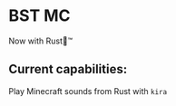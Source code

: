 # BST MC

Now with Rust:crab::tm:

## Current capabilities:

Play Minecraft sounds from Rust with `kira`

